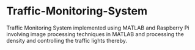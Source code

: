 # Traffic-Monitoring-System
Traffic Monitoring System implemented using MATLAB and Raspberry Pi involving image processing techniques in MATLAB and processing the density and controlling the traffic lights thereby.
